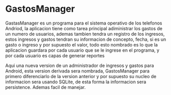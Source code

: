 GastosManager
=============

GastasManager es un programa para el sistema operativo de los telefonos Andriod, la aplicacion tiene como tarea principal
adiministrar los gastos de un numero de usuarios, ademas tambien tendra un registro de los ingresos, estos ingresos y gastos 
tendran su informacion de concepto, fecha, si es un gasto o ingreso y por supuesto el valor, todo esto nombrado es lo que la 
aplicacion guardara por cada usuario que se le ingrese en el programa, y por cada usuario es capas de generar reportes

Aqui una nueva version de un administrador de ingresos y gastos para Android, esta version derivada sera nombrada,
GastosManager para primero diferenciarlo de la version anterior y por supuesto su nucleo de informacion sera usando 
SQLite, de esta forma la informacion sera persistence. Ademas facil de manejar.
